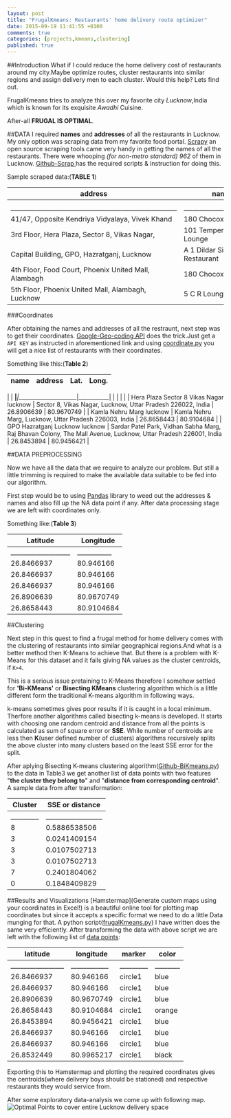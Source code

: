 ```yaml
---
layout: post
title: "FrugalKmeans: Restaurants' home delivery route optimizer"
date: 2015-09-19 11:41:55 +0100
comments: true
categories: [projects,kmeans,clustering]
published: true
---
```

##Introduction
What if I could reduce the home delivery cost of restaurants around my city.Maybe optimize routes, cluster restaurants into similar regions and assign delivery men to each cluster. Would this help? Lets find out.
    
FrugalKmeans tries to analyze this over my favorite city *Lucknow*,India which is known for its exquisite *Awadhi* Cuisine.

After-all **FRUGAL IS OPTIMAL**.
<!-- more -->

##DATA
I required **names** and **addresses** of all the restaurants in Lucknow. My only option was scraping data from my favorite food portal. [Scrapy](http://scrapy.org/) an open source scraping tools came very handy in getting the names of all the restaurants. There were whooping *(for non-metro standard) 962* of them in Lucknow. [Github-Scrap ](https://github.com/vivekmishra1991/FrugalKMeans/blob/master/scrap/spiders/frugalMeans.py) has the required scripts & instruction for doing this.

Sample scraped data:(**TABLE 1**) 


| **address**                                      | **name**                         | 
|--------------------------------------------------|------------------------------| 
|                                                  |                              | 
| _____________________________________________________|________________________|
| 41/47, Opposite Kendriya Vidyalaya, Vivek Khand  |       180 Chocoxpress              | 
| 3rd Floor, Hera Plaza, Sector 8, Vikas Nagar, |          101 Temperature Lounge       | 
| Capital Building, GPO, Hazratganj, Lucknow       |       A 1 Dildar Sindhi Restaurant | 
| 4th Floor, Food Court, Phoenix United Mall, Alambagh |   180 Chocoxpress              | 
| 5th Floor, Phoenix United Mall, Alambagh, Lucknow |       5 C R Lounge                 | 
 
###Coordinates

After obtaining the names and addresses of all the restraunt, next step was to get their coordinates. [Google-Geo-coding API](https://developers.google.com/maps/documentation/geocoding/intro) does the trick.Just get a `API KEY` as instructed in aforementioned link and using [coordinate.py](https://github.com/vivekmishra1991/FrugalKMeans/blob/master/frugalKmeans/co_ordinates/coordinate.py) you will get a nice list of restaurants with their coordinates.

Something like this:(**Table 2**)

| **name**                                    | **address**                                                                                                        | **Lat.**        | **Long.**       | 
|-----------------------------------------|----------------------------------------------------------------------------------------------------------------|------------|------------| 
|
| __________________________________________|___________________________________________|______________________|___________|
|                                                                                                                |            |            | 
| Hera Plaza Sector 8 Vikas Nagar lucknow | Sector 8, Vikas Nagar, Lucknow, Uttar Pradesh 226022, India                                                    | 26.8906639  | 80.9670749 | 
| Kamla Nehru Marg lucknow                | Kamla Nehru Marg, Lucknow, Uttar Pradesh 226003, India                                                         | 26.8658443 | 80.9104684 | 
| GPO Hazratganj Lucknow lucknow          | Sardar Patel Park, Vidhan Sabha Marg, Raj Bhavan Colony, The Mall Avenue, Lucknow, Uttar Pradesh 226001, India | 26.8453894 | 80.9456421 | 


##DATA PREPROCESSING

Now we have all the data that we require to analyze our problem. But still a little trimming is required to make the available data suitable to be fed into our algorithm. 

First step would be to using [Pandas](http://pandas.pydata.org/) library to weed out the addresses & names and also fill up the NA data point if any. After data processing stage we are left with coordinates only.

Something like:(**Table 3**)

| **Latitude**   | **Longitude**  | 
|------------|------------| 
|___________________|___________| 
| 26.8466937 | 80.946166  | 
| 26.8466937 | 80.946166  | 
| 26.8466937 | 80.946166  | 
| 26.8906639 | 80.9670749 | 
| 26.8658443 | 80.9104684 |

##Clustering

Next step in this quest to find a frugal method for home delivery comes with the clustering of restaurants into similar geographical regions.And what is a better method then K-Means to achieve that. But there is a problem with K-Means for this dataset and it fails giving NA values as the cluster centroids, if `K>4`.

This is a serious issue pretaining to K-Means therefore I somehow settled for **'Bi-KMeans'** or **Bisecting KMeans** clustering algorithm which is a little different form the traditional K-means algorithm in following ways.  


k-means sometimes gives poor results if it is caught in a local minimum. Therfore 
another algorithms called bisecting k-means is developed. It starts with choosing one random centroid and distance from all the points is calculated as sum of square error or **SSE**. While number of centroids are less then **K**(user defined number of clusters) algorithms recursively splits the above cluster into many clusters based on the least SSE error for the split.

After aplying Bisecting K-means clustering algorithm([Github-BiKmeans.py](https://github.com/vivekmishra1991/FrugalKMeans/blob/master/frugalKmeans/biKMeans.py)) to the data in Table3 we get another list of data points with two features "**the cluster they belong to**" and "**distance from corresponding centroid**". A sample data from after transformation:

| Cluster |  SSE or distance | 
|---------|------------------|
|_________|__________________ | 
| 8       | 0.5886538506     | 
| 3       | 0.0241409154     | 
| 3       | 0.0107502713     | 
| 3       | 0.0107502713     | 
| 7       | 0.2401804062     | 
| 0       | 0.1848409829     | 


##Results and Visualizations
[Hamstermap](Generate custom maps using your coordinates in Excel!) is a beautiful online tool for plotting map coordinates but since it accepts a specific format we need to do a little Data munging for that. A python script([frugalKmeans.py](https://github.com/vivekmishra1991/FrugalKMeans/blob/master/frugalKmeans/frugalKmeans.py)) I have written does the same very efficiently. After transforming the data with above script we are left with the following list of [data points](https://github.com/vivekmishra1991/FrugalKMeans/tree/master/frugalKmeans/hamstermap):

| latitude   | longitude  | marker  | color  | 
|------------|------------|---------|--------| 
|_________________|____________|_________|________|
| 26.8466937      | 80.946166  | circle1 | blue   | 
| 26.8466937      | 80.946166  | circle1 | blue   | 
| 26.8906639      | 80.9670749 | circle1 | blue   | 
| 26.8658443      | 80.9104684 | circle1 | orange | 
| 26.8453894      | 80.9456421 | circle1 | blue   | 
| 26.8466937      | 80.946166  | circle1 | blue   | 
| 26.8466937      | 80.946166  | circle1 | blue   | 
| 26.8532449      | 80.9965217 | circle1 | black  | 
	
Exporting this to Hamstermap and plotting the required coordinates gives the centroids(where delivery boys should be stationed) and respective restaurants they would service from.

After some exploratory data-analysis we come up with following map. ![Optimal Points to cover entire Lucknow delivery space]({{site.baseurl}}/./assets/result.jpg	)

